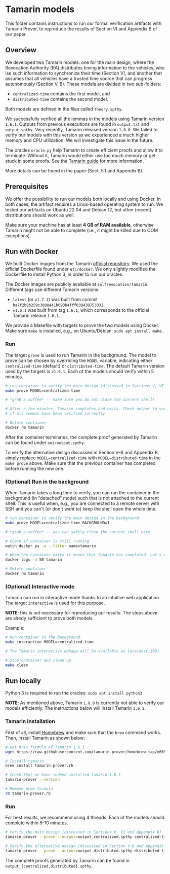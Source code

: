 # Tamarin models

This folder contains instructions to run our formal verification artifacts with
Tamarin Prover, to reproduce the results of Section VI and Appendix B of our
paper.

## Overview

We developed two Tamarin models: one for the main design, where the Revocation
Authority (RA) distributes timing information to the vehicles, who ise such
information to synchronize their time (Section V), and another that assumes that
all vehicles have a trusted time source that can progress autonomously (Section
V-B). These models are divided in two sub-folders:
- `centralized-time` contains the first model, and
- `distributed-time` contains the second model.

Both models are defined in the files called `theory.spthy`. 

We successfully verified all the lemmas in the models using Tamarin version
`1.6.1`. Outputs from previous executions are found in `output.txt` and
`output.spthy`. Very recently, Tamarin released version `1.8.0`: We failed to
verify our models with this version as we experienced a much higher memory and
CPU utilization. We will investigate this issue in the future.

The oracles `oracle.py` help Tamarin to create efficient proofs and allow it to
terminate. Without it, Tamarin would either use too much memory or get stuck in
some proofs. See the [Tamarin
guide](https://tamarin-prover.github.io/manual/master/book/011_advanced-features.html)
for more information.

More details can be found in the paper (Sect. 5.1 and Appendix B).

## Prerequisites

We offer the possibility to run our models both locally and using Docker. In
both cases, the artifact requires a Linux-based operating system to run. We
tested our artifacts on Ubuntu 22.04 and Debian 12, but other (recent)
distributions should work as well.

Make sure your machine has at least **4 GB of RAM available**, otherwise Tamarin
might not be able to complete (i.e., it might be killed due to OOM exceptions).

## Run with Docker

We built Docker images from the Tamarin [official
repository](https://github.com/tamarin-prover/tamarin-prover). We used the
official Dockerfile found under `etc/docker`. We only slightly modified the
Dockerfile to install Python 3, in order to run our oracles.

The Docker images are publicly available at `selfrevocation/tamarin`. Different
tags use different Tamarin versions:
- `latest` (or `v1.7.1`) was built from commit
  `ba7f2b8b259c3808441b093b4fff039430753332`.
- `v1.6.1` was built from tag `1.6.1`, which corresponds to the official
  Tamarin release `1.6.1`.

We provide a Makefile with targets to prove the two models using Docker. Make
sure `make` is installed, e.g., on Ubuntu/Debian: `sudo apt install make`.

### Run

The target `prove` is used to run Tamarin in the background. The model to prove
can be chosen by overriding the `MODEL` variable, indicating either
`centralized-time` (default) or `distributed-time`. The default Tamarin version
used by the targets is `v1.6.1`. Each of the models should verify within 5
minutes.

```bash
# run container to verify the main design (discussed in Sections V, VI and Appendix B)
make prove MODEL=centralized-time

# *grab a coffee* -- make sure you do not close the current shell!

# After a few minutes, Tamarin completes and exits. Check output to verify
# if all lemmas have been verified correctly

# Delete container
docker rm tamarin
```

After the container terminates, the complete proof generated by Tamarin can be
found under `out/output.spthy`.

To verify the alternative design discussed in Section V-B and Appendix B, simply
replace `MODEL=centralized-time` with `MODEL=distributed-time` in the `make
prove` above. Make sure that the previous container has completed before running
the new one.

### (Optional) Run in the background

When Tamarin takes a long time to verify, you can run the container in the
background (in "detached" mode) such that is not attached to the current shell.
This is useful when, e.g., you are connected to a remote server with SSH and you
can't (or don't want to) keep the shell open the whole time.

```bash
# run container to verify the main design in the background
make prove MODEL=centralized-time BACKGROUND=1

# *grab a coffee* -- you can safely close the current shell here

# Check if container is still running
watch docker ps -a --filter name=tamarin

# When the container exits it means that Tamarin has completed. Let's check results
docker logs -n 50 tamarin

# Delete container
docker rm tamarin
```

### (Optional) Interactive mode

Tamarin can run in interactive mode thanks to an intuitive web application. The
target `interactive` is used for this purpose.

**NOTE**: this is _not_ necessary for reproducing our results. The steps above
are alredy sufficient to prove both models.

Example:

```bash
# Run container in the background.
make interactive MODEL=centralized-time

# The Tamarin interactive webapp will be available at localhost:3001

# Stop container and clean up
make clean
```

## Run locally

Python 3 is required to run the oracles: `sudo apt install python3`

**NOTE**: As mentioned above, Tamarin `1.8.0` is currently not able to verify
our models efficiently. The instructions below will install Tamarin `1.6.1`.

### Tamarin installation

First of all, install [Homebrew](https://brew.sh/) and make sure that the `brew`
command works. Then, install Tamarin as shown below:

```bash
# Get brew formula of Tamarin 1.6.1
wget https://raw.githubusercontent.com/tamarin-prover/homebrew-tap/e6696f0f3c1f131b633c98aa657c5792c6d07737/Formula/tamarin-prover.rb -O tamarin-prover.rb

# Install tamarin
brew install tamarin-prover.rb

# Check that we have indeed installed tamarin 1.6.1
tamarin-prover --version

# Remove brew formula
rm tamarin-prover.rb
```

### Run

For best results, we recommend using 4 threads. Each of the models should
complete within 5-10 minutes.

```bash
# Verify the main design (discussed in Sections V, VI and Appendix B)
tamarin-prover --prove --output=output_centralized.spthy centralized-time/theory.spthy +RTS -N4 -RTS

# Verify the alternative design (discussed in Section V-B and Appendix B)
tamarin-prover --prove --output=output_distributed.spthy distributed-time/theory.spthy +RTS -N4 -RTS
```

The complete proofs generated by Tamarin can be found in
`output_{centralized,distributed}.spthy`.